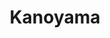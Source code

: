 ---
layout: place
title: "Kanoyama"
permalink: /new-york/new-york/kanoyama.html
stateAbbr: NY
stateName: New York
cityName: New York
seo:
  name: "Kanoyama"
  type: Restaurant
  links: http://www.kanoyama.com/
description: "Basic space serving broad variety of fish (plus vegetarian options), with adjacent sake/oyster bar. Looking for sushi in New York, New York? Check out Kanoya..."
place_id: ChIJQzryKJxZwokRYH9Qt5wh3ZY
photos:
  - name: >-
      places/ChIJQzryKJxZwokRYH9Qt5wh3ZY/photos/AeeoHcKxM6fTyudto9RUP2HWWq-hH4xePLVXXVp_cIydS0pR-Uk7fTYgmhPKe7PqPOpPCTatz5lR8OmGI8tycNnUrhbgO3-2U7b2kdsa4rjKCnUTELjbdD5fFz2WgPj3makNg_j6RJJYvoTrlTrWWLt1LNt26rEw4f32RkDa5h0zYfOY5i523LPWTX7aNiv0tZZzRankTTR7ya6zpXum6fKFAyHfHsTOAKTr3FOLyYjE_UU3hrllC4ykjORkrAEdjmMonAxAp8MNBDT3FPek8GUpBZ0XBLYcXmGyzMIM_C73f8is_wFdTpLhmeXcADOXluDdDYiqD9ZOY4pV4aoK5Jk7rNicOPRYeyQFR5V_rp7tzi87G62bi2ZmU1Frnp5CU00ary1MZneJdKdZJRHbv4R5BdMStfQ0J193eftYdixawbiusw
    widthPx: 4800
    heightPx: 3840
    authorAttributions:
      - displayName: Nic Garcia
        uri: https://maps.google.com/maps/contrib/105601992699102170460
        photoUri: >-
          https://lh3.googleusercontent.com/a-/ALV-UjXcSq9plx4YrTqFmwFSTa3n-mJMSwp9TW62hId8Y2MnmIp4kFxo=s100-p-k-no-mo
    flagContentUri: >-
      https://www.google.com/local/imagery/report/?cb_client=maps_api_places.places_api&image_key=!1e10!2sCIHM0ogKEICAgMDAtr71eg&hl=en-US
    googleMapsUri: >-
      https://www.google.com/maps/place//data=!3m4!1e2!3m2!1sCIHM0ogKEICAgMDAtr71eg!2e10!4m2!3m1!1s0x89c2599c28f23a43:0x96dd219cb7507f60
  - name: >-
      places/ChIJQzryKJxZwokRYH9Qt5wh3ZY/photos/AeeoHcKUuj2PKMjJShSGapvK7ZQCks8LpG9x2NPaYSTrSBNcGFRaXkL3lEFCB_ejgoBYZT5dlWobAaaFREc8JKWCohTRDF4II4amlXt1DIfwIsimW_lcbdeVrHI4_XkYILiXwuU1MT-uF1UAi_4TPX7JgSMF1RU0F62cSLeBHUfWLigWAlPW69vVnMiNNAWLCq7yeYy8AMeWZxI_ObKq_5Yh79lnHgKw1Lakoc5hrZZfe7ewkwJRYU9MFggfpn-9MTwvjk_0AIYR2_e496-fpvGPd6K_zUdUuNuLDzQZQdOawCUtluK8x5C1amdNR0UxL-zE5gYP5vuZN7vbJfLRO9_2UZplmwisjAeaIU3WNwLdmOVZFLojAAXBgcsVKraZHnD4KgdCfJJ-BGEUTfSxvt3CQm6y-Oi7DfpkEfhBF1276UmA_rvqdnOW7udMfhnT_A
    widthPx: 3940
    heightPx: 2732
    authorAttributions:
      - displayName: Kevin T
        uri: https://maps.google.com/maps/contrib/112989989833090692989
        photoUri: >-
          https://lh3.googleusercontent.com/a/ACg8ocJipsxDghUOpDOzsOov2IEaWUboXLKsMjbPydUyXiksemZKKw=s100-p-k-no-mo
    flagContentUri: >-
      https://www.google.com/local/imagery/report/?cb_client=maps_api_places.places_api&image_key=!1e10!2sCIABIhAA3ilWZhkhEGfx96AAAti7&hl=en-US
    googleMapsUri: >-
      https://www.google.com/maps/place//data=!3m4!1e2!3m2!1sCIABIhAA3ilWZhkhEGfx96AAAti7!2e10!4m2!3m1!1s0x89c2599c28f23a43:0x96dd219cb7507f60
  - name: >-
      places/ChIJQzryKJxZwokRYH9Qt5wh3ZY/photos/AeeoHcK-aP0p9OpBRNJkGaWiIGH_xkb8ccoi8DMlaXMzx4l11iAE2dWl2lMW6dFwY1Q3NBQqT5HpEz2NW04IfFroJHj8bUazEMtOGn69tgZp2cGbqjxPMibu34fghJU9kZMtq81Eia8BmOEXVyiQmsLE5UWsMzqeNBifXXfad3pzGIoTda4Sdqzc5t5gfMbv_5zeUW1e7muc2UXTpqcG9sryt4XZ9vY9gQRbb_Wp_jvNXwiBaKCsRXj-HS6o_g8UiAAJHPb9hMmftW8u8C9nKQKy9xnWFggICEsBG1234LuBW_aYYXDeFBgL7DauILhcG5lh8RanvrTXd9shEB8_kBl7azh5M8EQ50Y6kiuaaqbQ0BUV3exEiPc-BuHVLi7XbGjEG-9Bs6dUjrUUkoIWQr3FVknu4kmi08mwXxszRnyLR5Df2vxi
    widthPx: 4032
    heightPx: 3014
    authorAttributions:
      - displayName: Chan Lee
        uri: https://maps.google.com/maps/contrib/107548750442190213783
        photoUri: >-
          https://lh3.googleusercontent.com/a/ACg8ocJ9Z6W5bh0QEKoS7CB-lKPOYzFR_uiw8OQUg7N7e6x0VaSTRmQ=s100-p-k-no-mo
    flagContentUri: >-
      https://www.google.com/local/imagery/report/?cb_client=maps_api_places.places_api&image_key=!1e10!2sCIHM0ogKEICAgICj4sz41QE&hl=en-US
    googleMapsUri: >-
      https://www.google.com/maps/place//data=!3m4!1e2!3m2!1sCIHM0ogKEICAgICj4sz41QE!2e10!4m2!3m1!1s0x89c2599c28f23a43:0x96dd219cb7507f60
  - name: >-
      places/ChIJQzryKJxZwokRYH9Qt5wh3ZY/photos/AeeoHcJx_vT0DFaGddJZeUXJIDxCUZRU_8C3bOVIYk_TG-FDwp1r7Pi024RKHg0DiXWZJ22kdwZGjRGKiTUX-TPefIiKbDSbajBjE8kiVbx6eUdpHuejT3Lan1QerBdNeNuYya02UgXjRcMPlbAh64KvG3G4TgjsXMQLHG48Rty0WMc9S0uX7_A2IoIk614BBxFzIj75qExR3prM2dFADbkvobrniBTz1zfILY-sofKgm0PPXTvsEq-mvOPlIyifr-utuhiLLpoSF1cFHHDKm_7bQNs8jru1qeXiv_ncJF_zy377WEogK494_03ULPzalbyAKm4wd7vNqqfCJ4Z_9X7-m8e57xc68znrzgltdYkohn8WuQCQf8DlxjLUdwKO069yYq2VBYQ3rmEl-qsLlQisqG2TnQcj5t6l7MBdVoi_1o1RJivf
    widthPx: 3024
    heightPx: 4032
    authorAttributions:
      - displayName: 長澤Masami
        uri: https://maps.google.com/maps/contrib/106069918958889011305
        photoUri: >-
          https://lh3.googleusercontent.com/a-/ALV-UjV2WbimF1IEcREk4DK3mr4JNn9QcT5fkKbJgpVWljQnvg3bJBkV=s100-p-k-no-mo
    flagContentUri: >-
      https://www.google.com/local/imagery/report/?cb_client=maps_api_places.places_api&image_key=!1e10!2sCIHM0ogKEICAgICX0eWyiQE&hl=en-US
    googleMapsUri: >-
      https://www.google.com/maps/place//data=!3m4!1e2!3m2!1sCIHM0ogKEICAgICX0eWyiQE!2e10!4m2!3m1!1s0x89c2599c28f23a43:0x96dd219cb7507f60
  - name: >-
      places/ChIJQzryKJxZwokRYH9Qt5wh3ZY/photos/AeeoHcIqtNGjwN7BHgeq6Tl489739N8DMBZMdKZ_t3EP7XtWJhOq72RKKBlmwrYy0weOuVgdL1uAMomDAhWntdSlSggQTuizF0gxatkZ9h_zaXVArOHbKw5D_zuH9gTKvahaMbUzN5u5YQehyZUvd8EKdBpXCD_Sl5KEgP1KM_sVA5HkO1PNyqN1TEraihT4vSLtilqA4wj6gU3MluCZesejNGY-2BR6htMhgkSNMN8o7aleRbRMTmZ1Ocr2Cf924ole5CHDihbsZ6ELEPBuPZRpGlUxdBsy6rvavWyuJtpWxn7blb1OLaFHTRXMdUsHtPoJ9wBT-0aVHFcrLrOTnyw4B4ibuKP7w1HnhxvXU_-Pie-HrHKf2uF293fQ_6rmhmFyhiTpHkMfnMLd8pmMXv0MvE0_bXuHgf_oCu20GV1J9UuZTos
    widthPx: 3600
    heightPx: 4800
    authorAttributions:
      - displayName: M K
        uri: https://maps.google.com/maps/contrib/112592230357964787964
        photoUri: >-
          https://lh3.googleusercontent.com/a/ACg8ocI0FjqOiviFd4K5Z-nCSIbMNvUUyGfj621K8ujoAttzsB3S51V4=s100-p-k-no-mo
    flagContentUri: >-
      https://www.google.com/local/imagery/report/?cb_client=maps_api_places.places_api&image_key=!1e10!2sCIHM0ogKEICAgMDwjOK2swE&hl=en-US
    googleMapsUri: >-
      https://www.google.com/maps/place//data=!3m4!1e2!3m2!1sCIHM0ogKEICAgMDwjOK2swE!2e10!4m2!3m1!1s0x89c2599c28f23a43:0x96dd219cb7507f60
  - name: >-
      places/ChIJQzryKJxZwokRYH9Qt5wh3ZY/photos/AeeoHcLSzuiAjn2Xmrhji1dzdkXo4wRDW0ql4Juu6KsGtUCNWLQhfh4saPlixc3_JcooiwX-R6xSUeukRDtFIhL2r9bO4eYkbuoJOio6PQjMsK_IXhGMiesGDDWblE2NWf8a8_JJX5rmRTpVHhhogQvJlpol5QmKWxxnxGPi1QA29pVgm2W44FfpSwMyTG01ZMTrzK1e8As_LEelTbs471t-26JIPMXeuP1VjrnzxGLLYfar5bDY2mMFDmQes0SRqM_7Beulg7ODQCA5B59l-EHaoR5EHwP-pwzQf8eST3NqyhGOOm3Hm8HsD4f9L8uWfv879xFMzk3Wdp5c5ZLYiFQnaU88daqjEBpYW6JWoOU6tLwQsCOqqhun8Kosj5aFEOGhgCqzXoraztmH5qys5zW6lIvWJn5GBAdN31j6TvJLqt2VCvm-
    widthPx: 4032
    heightPx: 3024
    authorAttributions:
      - displayName: Gen
        uri: https://maps.google.com/maps/contrib/112619904054800504225
        photoUri: >-
          https://lh3.googleusercontent.com/a-/ALV-UjWf4N_1fNB_nzJHSpASZJnvPQ9oHhDY_S-HvQ24ZN5627GPXbzD=s100-p-k-no-mo
    flagContentUri: >-
      https://www.google.com/local/imagery/report/?cb_client=maps_api_places.places_api&image_key=!1e10!2sCIHM0ogKEICAgIC4y47ogAE&hl=en-US
    googleMapsUri: >-
      https://www.google.com/maps/place//data=!3m4!1e2!3m2!1sCIHM0ogKEICAgIC4y47ogAE!2e10!4m2!3m1!1s0x89c2599c28f23a43:0x96dd219cb7507f60
  - name: >-
      places/ChIJQzryKJxZwokRYH9Qt5wh3ZY/photos/AeeoHcLBXkdldXIpjBYTxRmzzXZTlYOD2LE-Kfm02ZevC_CK9cqkAOn-1DCp_rr-fDlN9_jzzUf3iojy8dvNHLsq0RA9dVS93kOwWqOPBeUzAxPPB7SObKRwvAku7i7ls898jcjpo4tTaY6sLjXcWIDAzFNMZRSAaFJQLC5a9jnuYhCXiQ_z0hMQ6HRdq2Nt9ZXeoiTt-bz89_A9bhFIHwjf2QlvO9IO1QhuKWAAohCtXXh3IokOsfK_PLuiti_Xk_4r-6e7qspnRBauPY46xgIZ5Xg8jByNAMKBP9rNBG0wBryo3Jf_A8HcKQk0V_0sFsnsUnbObzypuLyNeZjyt5pxa2cY00SNQFiN9EOnW3EHVG-ZSmmJElUJxWaUAmreVVhs_q18iRSpStyS_iue0RdYhRlObtFPsSCwcTXdaAz-NiFleE0
    widthPx: 4032
    heightPx: 3024
    authorAttributions:
      - displayName: 長澤Masami
        uri: https://maps.google.com/maps/contrib/106069918958889011305
        photoUri: >-
          https://lh3.googleusercontent.com/a-/ALV-UjV2WbimF1IEcREk4DK3mr4JNn9QcT5fkKbJgpVWljQnvg3bJBkV=s100-p-k-no-mo
    flagContentUri: >-
      https://www.google.com/local/imagery/report/?cb_client=maps_api_places.places_api&image_key=!1e10!2sCIHM0ogKEICAgICX0eWysQE&hl=en-US
    googleMapsUri: >-
      https://www.google.com/maps/place//data=!3m4!1e2!3m2!1sCIHM0ogKEICAgICX0eWysQE!2e10!4m2!3m1!1s0x89c2599c28f23a43:0x96dd219cb7507f60
  - name: >-
      places/ChIJQzryKJxZwokRYH9Qt5wh3ZY/photos/AeeoHcLwvwWOREMwVvqovz6I3ek8eOsfDzr53bcxuxirUG5Gpt_RnZvxjYANWPPi1J8zAmBIdYSnJn271ousu_mFgIo0WMMjHSGShsxQi3XaA_dulRVOTFRsCTmn_wiUYd3BuMWGmu6QUeJZes1qMeZaWK3EBkNTMkUP1wnQpz_lcRswaXRmA1uqcMhuxi3CFcGerRVoMxsfsdMkNIEHd_UdKmO1DN7nW68sD88XaJu6XP-A_0l5GcvfuR29NGqHQNMl8YhvH-1aUn-Qx11zhb2i99VtUaA0BhRrkTii0SsZq58JU4-9X4ttBoON54uGAoztKvzMZhGn1igqEbRv8CXU5UbVJ-QMqlIpNsXYb1ovxG1KuIruvI1RvZN9X7LkThXMJOvBhTZeLnvow3rvc_lOBRGXyarsa12AOW3_0Cu_7JOg8uY
    widthPx: 4080
    heightPx: 3072
    authorAttributions:
      - displayName: Paul Ampunun
        uri: https://maps.google.com/maps/contrib/110377770150558895658
        photoUri: >-
          https://lh3.googleusercontent.com/a-/ALV-UjWzvUNDe2jC5ruEo6SQJAqH_84t30ujyy6JPpXMzy4F_uSvNLFfrw=s100-p-k-no-mo
    flagContentUri: >-
      https://www.google.com/local/imagery/report/?cb_client=maps_api_places.places_api&image_key=!1e10!2sCIHM0ogKEICAgICho-qeigE&hl=en-US
    googleMapsUri: >-
      https://www.google.com/maps/place//data=!3m4!1e2!3m2!1sCIHM0ogKEICAgICho-qeigE!2e10!4m2!3m1!1s0x89c2599c28f23a43:0x96dd219cb7507f60
  - name: >-
      places/ChIJQzryKJxZwokRYH9Qt5wh3ZY/photos/AeeoHcJ7Fel7cF5Md1z01Ps5FBduZvcXVuvGflVF4J_IqYEoqOTMP3SADuA9x3HRAyXpbheki6S35gQgs0ov_Iqeg6EzQLotj-PATGtgXkNgkrYgPCA22nJQUsXwB-ljbQu--voJ5Isja5NdVwBfmrNA6eZfrr8yY82ocK4ZRgI-sr9j-m6lHU9Y2PbGzYDVUeFq-fFwEuReQJtw4GJ7ypUWRsFJcwAcIimxXaXMs500q5VY6dj76OYFu_5Ta0ybz32uBTzlXgByaUfCxaXsVuBo5P10F_0VJVK5WZaYpPqoSd589ZS8W3IpZovhHuwJiRayFb6UYrSocQ1bXtFBYAYqr8Xs0aKrWlYNVGKfNCjjOeE3vByns08B4zNmV4KJcbxjyMNpCFsUFBxm7fK_sCG5WOY5zpWy-Q8lYFrcpp5y0Eh6QwA
    widthPx: 1426
    heightPx: 1600
    authorAttributions:
      - displayName: Cheryl Pink
        uri: https://maps.google.com/maps/contrib/112124305465857237436
        photoUri: >-
          https://lh3.googleusercontent.com/a-/ALV-UjW82TIeulXLe3SqpnKhM2ZH-x8Mdah28HMvgIkRaxM-xykbp13Dvg=s100-p-k-no-mo
    flagContentUri: >-
      https://www.google.com/local/imagery/report/?cb_client=maps_api_places.places_api&image_key=!1e10!2sCIHM0ogKEICAgICnpM3OyQE&hl=en-US
    googleMapsUri: >-
      https://www.google.com/maps/place//data=!3m4!1e2!3m2!1sCIHM0ogKEICAgICnpM3OyQE!2e10!4m2!3m1!1s0x89c2599c28f23a43:0x96dd219cb7507f60
  - name: >-
      places/ChIJQzryKJxZwokRYH9Qt5wh3ZY/photos/AeeoHcInL5qumJUyix7efG8ghuNU93NWnyyAEGiySrvy6KdjbrSpJ-60mbwlOHRHr_RQeP2X-taz_EWkYvN0X-00ez6dcxL_5Lar8sESqd55Xy2ej3etu6ob3a3WoGxcAhBfm9uaRqhx1a87g8BkMzn6ZD1azv6GuMqujBn6IhpSGdgpszxyaAbf1uRo7Y5Bi8XMsa-HOL16_3UUsfc0bGX_e-ZseWEuMQTo64c50RDnAJk-WZndzC4Np7fd_S4Gl3IV7seabpXPaHeXni5ekyf_a__Y4roqkbd-chXx-2TTRvyrleKDiU9zBs4paQ81GFxyEI7rrn_2P3btpRWUnDjUwG0E3GVsMhsCSw7mDb7g7rkn1XtH_DcS2aCg0Y_N7ozsdPlDdwvtCx2FvkK_HI4TF-qdWHouFqpPyXfo3meQdpZXCVM
    widthPx: 3000
    heightPx: 4000
    authorAttributions:
      - displayName: Alex Serebrov
        uri: https://maps.google.com/maps/contrib/106285063375987843809
        photoUri: >-
          https://lh3.googleusercontent.com/a-/ALV-UjU4lnJw-pXXZSSpA-iiZnSzONhQ-C0X3cGWpvI-zcDPVkNHZk4=s100-p-k-no-mo
    flagContentUri: >-
      https://www.google.com/local/imagery/report/?cb_client=maps_api_places.places_api&image_key=!1e10!2sCIHM0ogKEICAgICTtoXo6AE&hl=en-US
    googleMapsUri: >-
      https://www.google.com/maps/place//data=!3m4!1e2!3m2!1sCIHM0ogKEICAgICTtoXo6AE!2e10!4m2!3m1!1s0x89c2599c28f23a43:0x96dd219cb7507f60
address: 175 2nd Ave, New York, NY 10003, USA
street: 175 2nd Ave
city: New York
state: NY
zip: '10003'
country: USA
neighborhood: null
latitude: '40.730667'
longitude: '-73.986479'
accessibility_options:
  wheelchairAccessibleParking: false
  wheelchairAccessibleSeating: true
business_status: OPERATIONAL
name: Kanoyama
google_maps_links:
  directionsUri: >-
    https://www.google.com/maps/dir//''/data=!4m7!4m6!1m1!4e2!1m2!1m1!1s0x89c2599c28f23a43:0x96dd219cb7507f60!3e0
  placeUri: https://maps.google.com/?cid=10870882032516366176
  writeAReviewUri: >-
    https://www.google.com/maps/place//data=!4m3!3m2!1s0x89c2599c28f23a43:0x96dd219cb7507f60!12e1
  reviewsUri: >-
    https://www.google.com/maps/place//data=!4m4!3m3!1s0x89c2599c28f23a43:0x96dd219cb7507f60!9m1!1b1
  photosUri: >-
    https://www.google.com/maps/place//data=!4m3!3m2!1s0x89c2599c28f23a43:0x96dd219cb7507f60!10e5
primary_type: Japanese Restaurant
opening_hours:
  regular: null
  current: null
secondary_opening_hours:
  regular:
    weekdayDescriptions: null
    type: null
  current:
    weekdayDescriptions: null
    type: null
phone: (212) 777-5266
price_level: PRICE_LEVEL_MODERATE
price_range: $100 &ndash; & up
rating: '4.3'
rating_count: 613
website: http://www.kanoyama.com/
reviews:
  - name: >-
      places/ChIJQzryKJxZwokRYH9Qt5wh3ZY/reviews/ChdDSUhNMG9nS0VJQ0FnTURnaC1IQWl3RRAB
    relativePublishTimeDescription: a month ago
    rating: 5
    text:
      text: >-
        Kanoyama is an absolute gem in NYC! The sushi is incredibly fresh,
        expertly prepared, and bursting with flavor. The omakase experience was
        top-notch, with each piece of sushi carefully crafted and presented
        beautifully. The atmosphere is cozy and authentic, making it a perfect
        spot for both casual dining and special occasions. The service was
        impeccable—attentive, friendly, and knowledgeable about the menu. If
        you’re a sushi lover, this place is a must-visit! Can’t wait to come
        back again.
      languageCode: en
    originalText:
      text: >-
        Kanoyama is an absolute gem in NYC! The sushi is incredibly fresh,
        expertly prepared, and bursting with flavor. The omakase experience was
        top-notch, with each piece of sushi carefully crafted and presented
        beautifully. The atmosphere is cozy and authentic, making it a perfect
        spot for both casual dining and special occasions. The service was
        impeccable—attentive, friendly, and knowledgeable about the menu. If
        you’re a sushi lover, this place is a must-visit! Can’t wait to come
        back again.
      languageCode: en
    authorAttribution:
      displayName: Jessica Huang
      uri: https://www.google.com/maps/contrib/115616105741914104999/reviews
      photoUri: >-
        https://lh3.googleusercontent.com/a/ACg8ocJVmpv9DLTibUKncEy7LrJqhZ0QhH6Oqr9Mbh6p-Xtbnxq3SQ=s128-c0x00000000-cc-rp-mo-ba3
    publishTime: '2025-02-27T23:22:25.836990Z'
    flagContentUri: >-
      https://www.google.com/local/review/rap/report?postId=ChdDSUhNMG9nS0VJQ0FnTURnaC1IQWl3RRAB&d=17924085&t=1
    googleMapsUri: >-
      https://www.google.com/maps/reviews/data=!4m6!14m5!1m4!2m3!1sChdDSUhNMG9nS0VJQ0FnTURnaC1IQWl3RRAB!2m1!1s0x89c2599c28f23a43:0x96dd219cb7507f60
  - name: >-
      places/ChIJQzryKJxZwokRYH9Qt5wh3ZY/reviews/ChdDSUhNMG9nS0VJQ0FnTURncW9UNDR3RRAB
    relativePublishTimeDescription: a month ago
    rating: 4
    text:
      text: >-
        The food here is fresh , but the service could use a lot of improvement
        in consideration.


        We ordered the tuna rib appetizer which was fresh and tasty, but giant.
        It’s a unique experience and very fun. However, one waitress in
        particular would come back every 2 minutes to ask if we were ready for
        the rest of our meal when clearly the tuna rib covers the entire table.
        There is a lot of good meat on the ribs, please give us time to enjoy it
        and make our wraps!


        The experience was soured through the anxiety felt from the waiter who
        was rushing us, she just wanted the rest of the food served. We were
        also the very first table at 530 with an empty restaurant, really no
        need to rush us.
      languageCode: en
    originalText:
      text: >-
        The food here is fresh , but the service could use a lot of improvement
        in consideration.


        We ordered the tuna rib appetizer which was fresh and tasty, but giant.
        It’s a unique experience and very fun. However, one waitress in
        particular would come back every 2 minutes to ask if we were ready for
        the rest of our meal when clearly the tuna rib covers the entire table.
        There is a lot of good meat on the ribs, please give us time to enjoy it
        and make our wraps!


        The experience was soured through the anxiety felt from the waiter who
        was rushing us, she just wanted the rest of the food served. We were
        also the very first table at 530 with an empty restaurant, really no
        need to rush us.
      languageCode: en
    authorAttribution:
      displayName: Ken Lee
      uri: https://www.google.com/maps/contrib/115156026979688142597/reviews
      photoUri: >-
        https://lh3.googleusercontent.com/a-/ALV-UjW6C6JZMO_KDgCd39B7n1ttQ0vxz2hcbRBITbuoigpf387YuMRjhw=s128-c0x00000000-cc-rp-mo-ba4
    publishTime: '2025-02-24T02:34:07.430599Z'
    flagContentUri: >-
      https://www.google.com/local/review/rap/report?postId=ChdDSUhNMG9nS0VJQ0FnTURncW9UNDR3RRAB&d=17924085&t=1
    googleMapsUri: >-
      https://www.google.com/maps/reviews/data=!4m6!14m5!1m4!2m3!1sChdDSUhNMG9nS0VJQ0FnTURncW9UNDR3RRAB!2m1!1s0x89c2599c28f23a43:0x96dd219cb7507f60
  - name: >-
      places/ChIJQzryKJxZwokRYH9Qt5wh3ZY/reviews/ChdDSUhNMG9nS0VJQ0FnTUNJMWFqYm5RRRAB
    relativePublishTimeDescription: a week ago
    rating: 5
    text:
      text: >-
        We had the omakase at Kanoyama. It was a delicious meal with great
        attention to detail from chef and staff. Lovely presentation for the
        dishes before the nigris. I don’t take picture of the nigris because
        they hand them directly to you and do not put it on the plate. They were
        seasoned beautifully. One of the best taking omakase I’ve had in a while
      languageCode: en
    originalText:
      text: >-
        We had the omakase at Kanoyama. It was a delicious meal with great
        attention to detail from chef and staff. Lovely presentation for the
        dishes before the nigris. I don’t take picture of the nigris because
        they hand them directly to you and do not put it on the plate. They were
        seasoned beautifully. One of the best taking omakase I’ve had in a while
      languageCode: en
    authorAttribution:
      displayName: Jing Yang
      uri: https://www.google.com/maps/contrib/113983836868252445740/reviews
      photoUri: >-
        https://lh3.googleusercontent.com/a-/ALV-UjXYpsz8DEGcTlAqmqjHSKdS3CnxsBi1ocpc0XNRe4c7c1ueiXf1LQ=s128-c0x00000000-cc-rp-mo-ba5
    publishTime: '2025-04-03T16:49:38.307552Z'
    flagContentUri: >-
      https://www.google.com/local/review/rap/report?postId=ChdDSUhNMG9nS0VJQ0FnTUNJMWFqYm5RRRAB&d=17924085&t=1
    googleMapsUri: >-
      https://www.google.com/maps/reviews/data=!4m6!14m5!1m4!2m3!1sChdDSUhNMG9nS0VJQ0FnTUNJMWFqYm5RRRAB!2m1!1s0x89c2599c28f23a43:0x96dd219cb7507f60
  - name: >-
      places/ChIJQzryKJxZwokRYH9Qt5wh3ZY/reviews/ChdDSUhNMG9nS0VJQ0FnTURBamFUZXV3RRAB
    relativePublishTimeDescription: 2 months ago
    rating: 5
    text:
      text: >-
        Best sushi I’ve had to date. Came at opening, first people in. Ordered
        the sushi deluxe, and was served art on a platter. Every bite’s profile
        felt delicately planned and beautifully executed. The restaurant itself
        has a sorta laid back feel for the type of food it serves. No frills,
        and not trying to be anything else. That only added to the experience.
        Will be coming back to try the omakase!!!
      languageCode: en
    originalText:
      text: >-
        Best sushi I’ve had to date. Came at opening, first people in. Ordered
        the sushi deluxe, and was served art on a platter. Every bite’s profile
        felt delicately planned and beautifully executed. The restaurant itself
        has a sorta laid back feel for the type of food it serves. No frills,
        and not trying to be anything else. That only added to the experience.
        Will be coming back to try the omakase!!!
      languageCode: en
    authorAttribution:
      displayName: Amaya Almussawir
      uri: https://www.google.com/maps/contrib/111328870658472672225/reviews
      photoUri: >-
        https://lh3.googleusercontent.com/a-/ALV-UjW1n86Dx4b_AVhxYSlxdLX0tgK7WZ78XIed_UKiMj_8m4IoSrlp6w=s128-c0x00000000-cc-rp-mo
    publishTime: '2025-02-10T23:41:52.926393Z'
    flagContentUri: >-
      https://www.google.com/local/review/rap/report?postId=ChdDSUhNMG9nS0VJQ0FnTURBamFUZXV3RRAB&d=17924085&t=1
    googleMapsUri: >-
      https://www.google.com/maps/reviews/data=!4m6!14m5!1m4!2m3!1sChdDSUhNMG9nS0VJQ0FnTURBamFUZXV3RRAB!2m1!1s0x89c2599c28f23a43:0x96dd219cb7507f60
  - name: >-
      places/ChIJQzryKJxZwokRYH9Qt5wh3ZY/reviews/ChdDSUhNMG9nS0VJQ0FnTURRaWE2SnlnRRAB
    relativePublishTimeDescription: a month ago
    rating: 4
    text:
      text: >-
        Kanoyama is a uniquely Japanese experience in a sea of mediocrity. Apart
        from my waiter forgetting the sake order, the food was delightful. On a
        par with places in Kyoto. It's also a plus when you hear owner and
        employees speaking Japanese.
      languageCode: en
    originalText:
      text: >-
        Kanoyama is a uniquely Japanese experience in a sea of mediocrity. Apart
        from my waiter forgetting the sake order, the food was delightful. On a
        par with places in Kyoto. It's also a plus when you hear owner and
        employees speaking Japanese.
      languageCode: en
    authorAttribution:
      displayName: Kevin Murphy
      uri: https://www.google.com/maps/contrib/112175433007088627092/reviews
      photoUri: >-
        https://lh3.googleusercontent.com/a-/ALV-UjXOrh8EHH049zu-821zRtx5dwoYEZuEeBSfmS15bZ_kFIyayrF-=s128-c0x00000000-cc-rp-mo-ba2
    publishTime: '2025-03-11T22:16:47.268695Z'
    flagContentUri: >-
      https://www.google.com/local/review/rap/report?postId=ChdDSUhNMG9nS0VJQ0FnTURRaWE2SnlnRRAB&d=17924085&t=1
    googleMapsUri: >-
      https://www.google.com/maps/reviews/data=!4m6!14m5!1m4!2m3!1sChdDSUhNMG9nS0VJQ0FnTURRaWE2SnlnRRAB!2m1!1s0x89c2599c28f23a43:0x96dd219cb7507f60
parking_options:
  paidStreetParking: true
  valetParking: false
payment_options:
  acceptsCreditCards: true
  acceptsDebitCards: true
  acceptsCashOnly: false
  acceptsNfc: true
allow_dogs: null
curbside_pickup: null
delivery: true
dine_in: true
good_for_children: false
good_for_groups: true
good_for_sports: false
live_music: false
menu_for_children: false
outdoor_seating: null
reservable: true
restroom: true
serves_beer: true
serves_breakfast: false
serves_brunch: null
serves_cocktails: true
serves_coffee: false
serves_dinner: true
serves_dessert: true
serves_lunch: null
serves_vegetarian_food: false
serves_wine: true
takeout: true
summary: >-
  Basic space serving broad variety of fish (plus vegetarian options), with
  adjacent sake/oyster bar.

---